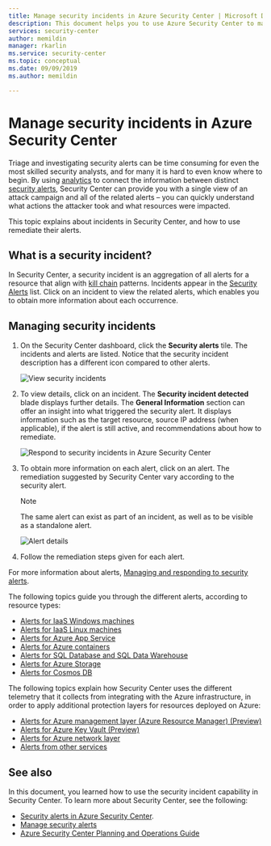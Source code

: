 ```yaml
---
title: Manage security incidents in Azure Security Center | Microsoft Docs
description: This document helps you to use Azure Security Center to manage security incidents.
services: security-center
author: memildin
manager: rkarlin
ms.service: security-center
ms.topic: conceptual
ms.date: 09/09/2019
ms.author: memildin

---
```

# Manage security incidents in Azure Security Center

Triage and investigating security alerts can be time consuming for even the most skilled security analysts, and for many it is hard to even know where to begin. By using [analytics](security-center-detection-capabilities.md) to connect the information between distinct [security alerts](security-center-managing-and-responding-alerts.md), Security Center can provide you with a single view of an attack campaign and all of the related alerts – you can quickly understand what actions the attacker took and what resources were impacted.

This topic explains about incidents in Security Center, and how to use remediate their alerts.

## What is a security incident?

In Security Center, a security incident is an aggregation of all alerts for a resource that align with [kill chain](https://blogs.technet.microsoft.com/office365security/addressing-your-cxos-top-five-cloud-security-concerns/) patterns. Incidents appear in the [Security Alerts](security-center-managing-and-responding-alerts.md) list. Click on an incident to view the related alerts, which enables you to obtain more information about each occurrence.

## Managing security incidents

1. On the Security Center dashboard, click the **Security alerts** tile. The incidents and alerts are listed. Notice that the security incident description has a different icon compared to other alerts.

    ![View security incidents](./media/security-center-managing-and-responding-alerts/security-center-manage-alerts.png)

1. To view details, click on an incident. The **Security incident detected** blade displays further details. The **General Information** section can offer an insight into what triggered the security alert. It displays information such as the target resource, source IP address (when applicable), if the alert is still active, and recommendations about how to remediate.  

    ![Respond to security incidents in Azure Security Center](./media/security-center-managing-and-responding-alerts/security-center-alert-incident.png)

1. To obtain more information on each alert, click on an alert. The remediation suggested by Security Center vary according to the security alert.

   > [!NOTE]
   > The same alert can exist as part of an incident, as well as to be visible as a standalone alert.

    ![Alert details](./media/security-center-incident/security-center-incident-alert.png)

1. Follow the remediation steps given for each alert.

For more information about alerts, [Managing and responding to security alerts](security-center-managing-and-responding-alerts.md).

The following topics guide you through the different alerts, according to resource types:

* [Alerts for IaaS Windows machines](threat-protection.md#windows-machines)
* [Alerts for IaaS Linux machines](threat-protection.md#linux-machines)
* [Alerts for Azure App Service](threat-protection.md#app-services)
* [Alerts for Azure containers](threat-protection.md#azure-containers)
* [Alerts for SQL Database and SQL Data Warehouse](threat-protection.md#data-sql)
* [Alerts for Azure Storage](threat-protection.md#azure-storage)
* [Alerts for Cosmos DB](threat-protection.md#cosmos-db)

The following topics explain how Security Center uses the different telemetry that it collects from integrating with the Azure infrastructure, in order to apply additional protection layers for resources deployed on Azure:

* [Alerts for Azure management layer (Azure Resource Manager) (Preview)](threat-protection.md#management-layer)
* [Alerts for Azure Key Vault (Preview)](threat-protection.md#azure-keyvault)
* [Alerts for Azure network layer](threat-protection.md#network-layer)
* [Alerts from other services](threat-protection.md#alerts-other)

## See also
In this document, you learned how to use the security incident capability in Security Center. To learn more about Security Center, see the following:

* [Security alerts in Azure Security Center](security-center-alerts-overview.md).
* [Manage security alerts](security-center-managing-and-responding-alerts.md)
* [Azure Security Center Planning and Operations Guide](security-center-planning-and-operations-guide.md)
